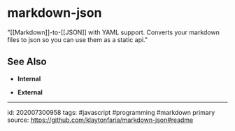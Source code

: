 # markdown-json
"[[Markdown]]-to-[[JSON]] with YAML support. Converts your markdown files to json so you can use them as a static api."

## See Also
- **Internal**


- **External**

---

id: 202007300958
tags: #javascript #programming #markdown
primary source: https://github.com/klaytonfaria/markdown-json#readme
